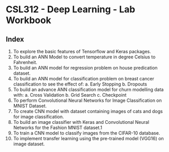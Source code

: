 # CSL312 - Deep Learning - Lab Workbook

## Index

1. To explore the basic features of Tensorflow and Keras packages.
2. To build an ANN Model to convert temperature in degree Celsius to Fahrenheit.
3. To build an ANN model for regression problem on house predication dataset.
4. To build an ANN model for classification problem on breast cancer classification to see the effect of: a. Early Stopping b. Dropouts
5. To build an advance ANN classification model for churn modelling data with: a. Cross Validation b. Grid Search c. Checkpoint
6. To perform Convolutional Neural Networks for Image Classification on MNIST Dataset.
7. To create CNN model with dataset containing images of cats and dogs for image classification.
8. To build an image classifier with Keras and Convolutional Neural Networks for the Fashion MNIST dataset.1
9. To train a CNN model to classify images from the CIFAR-10 database.
10. To implement transfer learning using the pre-trained model (VGG16) on image dataset.